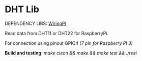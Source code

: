 # DHT Lib 

DEPENDENCY LIBS:
[WiringPi](https://github.com/WiringPi/WiringPi)

Read data from DHT11 or DHT22 for RaspberryPi.

For connection using pinout GPIO4 *(7 pin for Raspberry PI 3)*

**Build and testing**: *make clean && make && make test && ./test*
